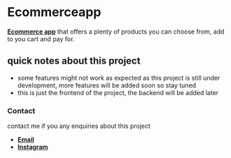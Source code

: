 # Ecommerceapp

**[Ecommerce app](https://ecommerceapp-kappa.vercel.app/)**
that offers a plenty of products you can choose from, add to you cart and pay for.

## quick notes about this project

- some features might not work as expected as this project is still under development, more features will be added soon so stay tuned
- this is just the frontend of the project, the backend will be added later

### Contact

contact me if you any enquiries about this project

- **[Email](mailto:alimoh0801@gmail.com)**
- **[Instagram](https://www.instagram.com/alymohamedll/)**
